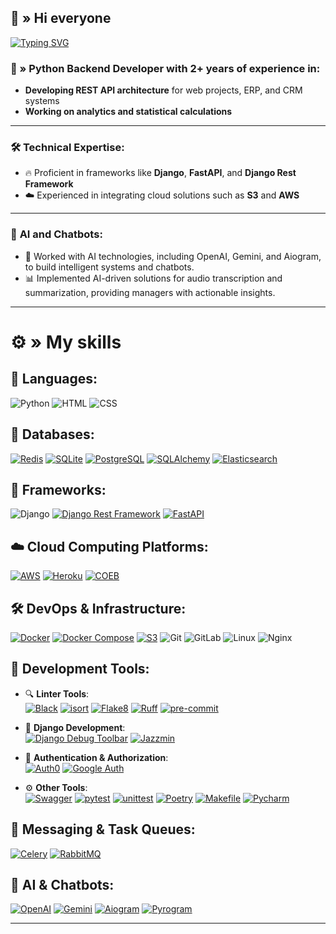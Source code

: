 ## 👋 » Hi everyone

[![Typing SVG](https://readme-typing-svg.demolab.com?font=Fira+Code&&center=true&vCenter=true&&lines=Python+Backend+Developer)](https://git.io/typing-svg)

### 📝 » Python Backend Developer with 2+ years of experience in:

- **Developing REST API architecture** for web projects, ERP, and CRM systems  
- **Working on analytics and statistical calculations** 

---

### 🛠 **Technical Expertise**:

- 🔥 Proficient in frameworks like **Django**, **FastAPI**, and **Django Rest Framework**
- ☁️ Experienced in integrating cloud solutions such as **S3** and **AWS**
  
---

### 🤖 **AI and Chatbots**:

- 🤖 Worked with AI technologies, including OpenAI, Gemini, and Aiogram, to build intelligent systems and chatbots.
- 📊 Implemented AI-driven solutions for audio transcription and summarization, providing managers with actionable insights.

---

# ⚙️ » **My skills**

## 🎨 Languages:

![Python](https://img.shields.io/badge/python-3670A0?style=for-the-badge&logo=python&logoColor=ffdd54)
![HTML](https://img.shields.io/badge/HTML-E34F26?style=for-the-badge&logo=html5&logoColor=white)
![CSS](https://img.shields.io/badge/CSS-1572B6?style=for-the-badge&logo=css3&logoColor=white)


## 💾 Databases:

[![Redis](https://img.shields.io/badge/Redis-DC382D?style=for-the-badge&logo=redis&logoColor=white)](https://redis.io/)
[![SQLite](https://img.shields.io/badge/SQLite-003B57?style=for-the-badge&logo=sqlite&logoColor=white)](https://www.sqlite.org/)
[![PostgreSQL](https://img.shields.io/badge/PostgreSQL-336791?style=for-the-badge&logo=postgresql&logoColor=white)](https://www.postgresql.org/)
[![SQLAlchemy](https://img.shields.io/badge/SQLAlchemy-FF5733?style=for-the-badge&logo=python&logoColor=white)](https://www.sqlalchemy.org/)
[![Elasticsearch](https://img.shields.io/badge/Elasticsearch-005571?style=for-the-badge&logo=elasticsearch&logoColor=white)](https://www.elastic.co/)

## 📂 Frameworks:

![Django](https://img.shields.io/badge/Django-092E20?style=for-the-badge&logo=django&logoColor=white)
[![Django Rest Framework](https://img.shields.io/badge/Django_Rest_Framework-FFFFFF?style=for-the-badge&logo=django&logoColor=FF5733)](https://www.django-rest-framework.org/)
[![FastAPI](https://img.shields.io/badge/FastAPI-009688?style=for-the-badge&logo=fastapi&logoColor=white)](https://fastapi.tiangolo.com/)

## ☁️ Cloud Computing Platforms:

[![AWS](https://img.shields.io/badge/AWS-232F3E?style=for-the-badge&logo=amazonaws&logoColor=white)](https://aws.amazon.com/)
[![Heroku](https://img.shields.io/badge/Heroku-430098?style=for-the-badge&logo=heroku&logoColor=white)](https://www.heroku.com/)
[![COEB](https://img.shields.io/badge/koyeb-232F3E?style=for-the-badge&logo=koyeb&logoColor=white)](https://www.koyeb.com/)

## 🛠 DevOps & Infrastructure:

[![Docker](https://img.shields.io/badge/Docker-2496ED?style=for-the-badge&logo=docker&logoColor=white)](https://www.docker.com/)
[![Docker Compose](https://img.shields.io/badge/Docker_Compose-2496ED?style=for-the-badge&logo=docker&logoColor=white)](https://docs.docker.com/compose/)
[![S3](https://img.shields.io/badge/Amazon_S3-569A31?style=for-the-badge&logo=amazonaws&logoColor=white)](https://aws.amazon.com/s3/)
![Git](https://img.shields.io/badge/git-%23F05033.svg?style=for-the-badge&logo=git&logoColor=white)
![GitLab](https://img.shields.io/badge/GitLab-FC6D26?style=for-the-badge&logo=gitlab&logoColor=white)
![Linux](https://img.shields.io/badge/Linux-FCC624?style=for-the-badge&logo=linux&logoColor=black)
![Nginx](https://img.shields.io/badge/nginx-%23009639.svg?style=for-the-badge&logo=nginx&logoColor=white)

## 🔧 Development Tools:

- 🔍 **Linter Tools**:  
[![Black](https://img.shields.io/badge/Black-000000?style=for-the-badge&logo=python&logoColor=white)](https://black.readthedocs.io/)
[![isort](https://img.shields.io/badge/isort-4C85D4?style=for-the-badge&logo=python&logoColor=white)](https://pycqa.github.io/isort/)
[![Flake8](https://img.shields.io/badge/Flake8-000000?style=for-the-badge&logo=python&logoColor=white)](https://flake8.pycqa.org/)
[![Ruff](https://img.shields.io/badge/Ruff-3E6D8E?style=for-the-badge&logo=ruff&logoColor=white)](https://ruff.io/)
[![pre-commit](https://img.shields.io/badge/pre--commit-FAB040?style=for-the-badge&logo=pre-commit&logoColor=white)](https://pre-commit.com/)

- 🔧 **Django Development**:  
[![Django Debug Toolbar](https://img.shields.io/badge/Django_Debug_Toolbar-FF0000?style=for-the-badge&logo=django&logoColor=white)](https://django-debug-toolbar.readthedocs.io/)
[![Jazzmin](https://img.shields.io/badge/Jazzmin-5A32A1?style=for-the-badge&logo=django&logoColor=white)](https://github.com/farridav/django-jazzmin)

- 🔐 **Authentication & Authorization**:  
[![Auth0](https://img.shields.io/badge/Auth0-000000?style=for-the-badge&logo=auth0&logoColor=white)](https://auth0.com/)
[![Google Auth](https://img.shields.io/badge/Google_Auth-4285F4?style=for-the-badge&logo=google&logoColor=white)](https://cloud.google.com/identity-platform)

- ⚙️ **Other Tools**:  
[![Swagger](https://img.shields.io/badge/Swagger-85EA2D?style=for-the-badge&logo=swagger&logoColor=black)](https://swagger.io/)
[![pytest](https://img.shields.io/badge/pytest-0A9EDC?style=for-the-badge&logo=pytest&logoColor=white)](https://pytest.org/)
[![unittest](https://img.shields.io/badge/unittest-6C3E92?style=for-the-badge&logo=python&logoColor=white)](https://docs.python.org/3/library/unittest.html)
[![Poetry](https://img.shields.io/badge/Poetry-503780?style=for-the-badge&logo=python&logoColor=white)](https://python-poetry.org/)
[![Makefile](https://img.shields.io/badge/Makefile-007ACC?style=for-the-badge&logo=gnu%20make&logoColor=white)](https://www.gnu.org/software/make/)
[![Pycharm](https://img.shields.io/badge/PyCharm-1B521E?style=for-the-badge&logo=pycharm&logoColor=white&logoWidth=20)](https://www.jetbrains.com/pycharm/)

## 🚀 Messaging & Task Queues:

[![Celery](https://img.shields.io/badge/Celery-37814A?style=for-the-badge&logo=celery&logoColor=white)](https://docs.celeryq.dev/en/stable/)
[![RabbitMQ](https://img.shields.io/badge/RabbitMQ-FF6600?style=for-the-badge&logo=rabbitmq&logoColor=white)](https://www.rabbitmq.com/)

## 🤖 AI & Chatbots:

[![OpenAI](https://img.shields.io/badge/OpenAI-412991?style=for-the-badge&logo=openai&logoColor=white)](https://openai.com/)
[![Gemini](https://img.shields.io/badge/Gemini-1A73E8?style=for-the-badge&logo=google&logoColor=white)](https://deepmind.google/technologies/gemini/)
[![Aiogram](https://img.shields.io/badge/Aiogram-0088CC?style=for-the-badge&logo=telegram&logoColor=white)](https://docs.aiogram.dev/en/latest/)
[![Pyrogram](https://img.shields.io/badge/Pyrogram-6A2D7F?style=for-the-badge&logo=telegram&logoColor=white)](https://pyrogram.org/)

--- 
